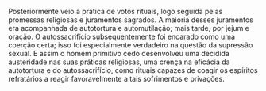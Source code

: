 ﻿Posteriormente veio a prática de votos rituais, logo seguida pelas promessas religiosas e juramentos sagrados. A maioria desses juramentos era acompanhada de autotortura e automutilação; mais tarde, por jejum e oração. O autossacrifício subsequentemente foi encarado como uma coerção certa; isso foi especialmente verdadeiro na questão da supressão sexual. E assim o homem primitivo cedo desenvolveu uma decidida austeridade nas suas práticas religiosas, uma crença na eficácia da autotortura e do autossacrifício, como rituais capazes de coagir os espíritos refratários a reagir favoravelmente a tais sofrimentos e privações. <br />